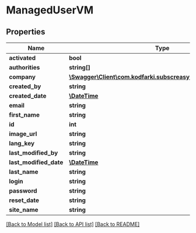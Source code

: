 # ManagedUserVM

## Properties
Name | Type | Description | Notes
------------ | ------------- | ------------- | -------------
**activated** | **bool** |  | [optional] 
**authorities** | **string[]** |  | [optional] 
**company** | [**\Swagger\Client\com.kodfarki.subscreasy.client.model\Company**](Company.md) |  | [optional] 
**created_by** | **string** |  | [optional] 
**created_date** | [**\DateTime**](\DateTime.md) |  | [optional] 
**email** | **string** |  | [optional] 
**first_name** | **string** |  | [optional] 
**id** | **int** |  | [optional] 
**image_url** | **string** |  | [optional] 
**lang_key** | **string** |  | [optional] 
**last_modified_by** | **string** |  | [optional] 
**last_modified_date** | [**\DateTime**](\DateTime.md) |  | [optional] 
**last_name** | **string** |  | [optional] 
**login** | **string** |  | 
**password** | **string** |  | [optional] 
**reset_date** | **string** |  | [optional] 
**site_name** | **string** |  | [optional] 

[[Back to Model list]](../README.md#documentation-for-models) [[Back to API list]](../README.md#documentation-for-api-endpoints) [[Back to README]](../README.md)


